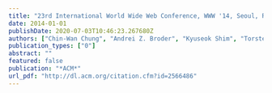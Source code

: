 ```yaml
---
title: "23rd International World Wide Web Conference, WWW '14, Seoul, Republic of Korea, April 7-11, 2014"
date: 2014-01-01
publishDate: 2020-07-03T10:46:23.267680Z
authors: ["Chin-Wan Chung", "Andrei Z. Broder", "Kyuseok Shim", "Torsten Suel"]
publication_types: ["0"]
abstract: ""
featured: false
publication: "*ACM*"
url_pdf: "http://dl.acm.org/citation.cfm?id=2566486"
---
```


